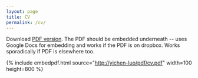 ```yaml
---
layout: page
title: CV
permalink: /cv/
---
```


Download [PDF version]([http://yichen-luo/pdf/cv.pdf](https://github.com/lyc0603/lyc0603.github.io/blob/0afac17648ffc4d3c76b758adf3236a30b0d697e/pdf/cv.pdf)). The PDF should be embedded underneath -- uses Google Docs for embedding and works if the PDF is on dropbox. Works sporadically if PDF is elsewhere too.

{% include embedpdf.html source="[http://yichen-luo/pdf/cv.pdf](https://github.com/lyc0603/lyc0603.github.io/blob/0afac17648ffc4d3c76b758adf3236a30b0d697e/pdf/cv.pdf)" width=100 height=800 %}
